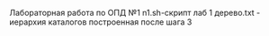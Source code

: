 Лабораторная работа по ОПД №1
n1.sh-скрипт
лаб 1 дерево.txt - иерархия каталогов построенная после шага 3
